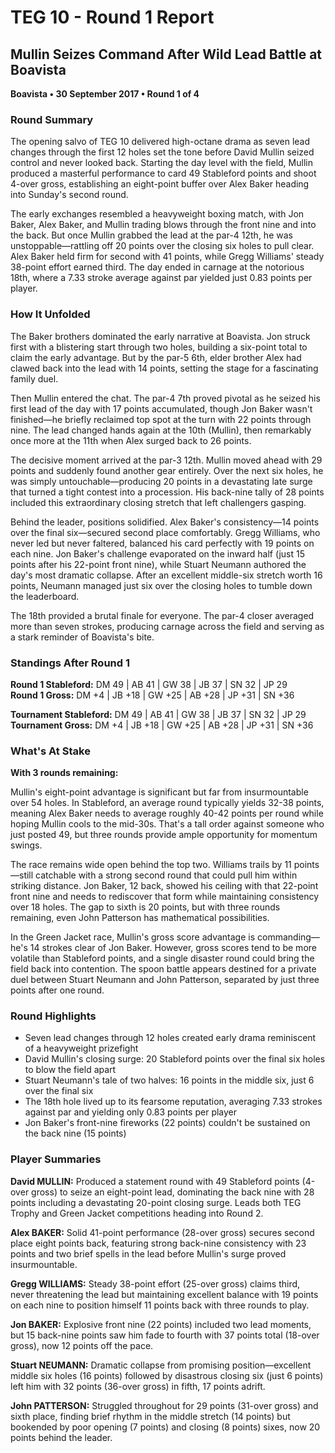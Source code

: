 # TEG 10 - Round 1 Report

## Mullin Seizes Command After Wild Lead Battle at Boavista
**Boavista • 30 September 2017 • Round 1 of 4**

### Round Summary

The opening salvo of TEG 10 delivered high-octane drama as seven lead changes through the first 12 holes set the tone before David Mullin seized control and never looked back. Starting the day level with the field, Mullin produced a masterful performance to card 49 Stableford points and shoot 4-over gross, establishing an eight-point buffer over Alex Baker heading into Sunday's second round.

The early exchanges resembled a heavyweight boxing match, with Jon Baker, Alex Baker, and Mullin trading blows through the front nine and into the back. But once Mullin grabbed the lead at the par-4 12th, he was unstoppable—rattling off 20 points over the closing six holes to pull clear. Alex Baker held firm for second with 41 points, while Gregg Williams' steady 38-point effort earned third. The day ended in carnage at the notorious 18th, where a 7.33 stroke average against par yielded just 0.83 points per player.

### How It Unfolded

The Baker brothers dominated the early narrative at Boavista. Jon struck first with a blistering start through two holes, building a six-point total to claim the early advantage. But by the par-5 6th, elder brother Alex had clawed back into the lead with 14 points, setting the stage for a fascinating family duel.

Then Mullin entered the chat. The par-4 7th proved pivotal as he seized his first lead of the day with 17 points accumulated, though Jon Baker wasn't finished—he briefly reclaimed top spot at the turn with 22 points through nine. The lead changed hands again at the 10th (Mullin), then remarkably once more at the 11th when Alex surged back to 26 points.

The decisive moment arrived at the par-3 12th. Mullin moved ahead with 29 points and suddenly found another gear entirely. Over the next six holes, he was simply untouchable—producing 20 points in a devastating late surge that turned a tight contest into a procession. His back-nine tally of 28 points included this extraordinary closing stretch that left challengers gasping.

Behind the leader, positions solidified. Alex Baker's consistency—14 points over the final six—secured second place comfortably. Gregg Williams, who never led but never faltered, balanced his card perfectly with 19 points on each nine. Jon Baker's challenge evaporated on the inward half (just 15 points after his 22-point front nine), while Stuart Neumann authored the day's most dramatic collapse. After an excellent middle-six stretch worth 16 points, Neumann managed just six over the closing holes to tumble down the leaderboard.

The 18th provided a brutal finale for everyone. The par-4 closer averaged more than seven strokes, producing carnage across the field and serving as a stark reminder of Boavista's bite.

### Standings After Round 1

**Round 1 Stableford:** DM 49 | AB 41 | GW 38 | JB 37 | SN 32 | JP 29  
**Round 1 Gross:** DM +4 | JB +18 | GW +25 | AB +28 | JP +31 | SN +36

**Tournament Stableford:** DM 49 | AB 41 | GW 38 | JB 37 | SN 32 | JP 29  
**Tournament Gross:** DM +4 | JB +18 | GW +25 | AB +28 | JP +31 | SN +36

### What's At Stake

**With 3 rounds remaining:**

Mullin's eight-point advantage is significant but far from insurmountable over 54 holes. In Stableford, an average round typically yields 32-38 points, meaning Alex Baker needs to average roughly 40-42 points per round while hoping Mullin cools to the mid-30s. That's a tall order against someone who just posted 49, but three rounds provide ample opportunity for momentum swings.

The race remains wide open behind the top two. Williams trails by 11 points—still catchable with a strong second round that could pull him within striking distance. Jon Baker, 12 back, showed his ceiling with that 22-point front nine and needs to rediscover that form while maintaining consistency over 18 holes. The gap to sixth is 20 points, but with three rounds remaining, even John Patterson has mathematical possibilities.

In the Green Jacket race, Mullin's gross score advantage is commanding—he's 14 strokes clear of Jon Baker. However, gross scores tend to be more volatile than Stableford points, and a single disaster round could bring the field back into contention. The spoon battle appears destined for a private duel between Stuart Neumann and John Patterson, separated by just three points after one round.

### Round Highlights

- Seven lead changes through 12 holes created early drama reminiscent of a heavyweight prizefight
- David Mullin's closing surge: 20 Stableford points over the final six holes to blow the field apart
- Stuart Neumann's tale of two halves: 16 points in the middle six, just 6 over the final six
- The 18th hole lived up to its fearsome reputation, averaging 7.33 strokes against par and yielding only 0.83 points per player
- Jon Baker's front-nine fireworks (22 points) couldn't be sustained on the back nine (15 points)

### Player Summaries

**David MULLIN:** Produced a statement round with 49 Stableford points (4-over gross) to seize an eight-point lead, dominating the back nine with 28 points including a devastating 20-point closing surge. Leads both TEG Trophy and Green Jacket competitions heading into Round 2.

**Alex BAKER:** Solid 41-point performance (28-over gross) secures second place eight points back, featuring strong back-nine consistency with 23 points and two brief spells in the lead before Mullin's surge proved insurmountable.

**Gregg WILLIAMS:** Steady 38-point effort (25-over gross) claims third, never threatening the lead but maintaining excellent balance with 19 points on each nine to position himself 11 points back with three rounds to play.

**Jon BAKER:** Explosive front nine (22 points) included two lead moments, but 15 back-nine points saw him fade to fourth with 37 points total (18-over gross), now 12 points off the pace.

**Stuart NEUMANN:** Dramatic collapse from promising position—excellent middle six holes (16 points) followed by disastrous closing six (just 6 points) left him with 32 points (36-over gross) in fifth, 17 points adrift.

**John PATTERSON:** Struggled throughout for 29 points (31-over gross) and sixth place, finding brief rhythm in the middle stretch (14 points) but bookended by poor opening (7 points) and closing (8 points) sixes, now 20 points behind the leader.



